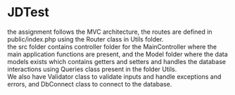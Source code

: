 # JDTest
the assignment follows the MVC architecture, the routes are defined in public/index.php using the Router class in Utils folder.<br>the src folder contains controller folder for the MainController where the main application functions are present, and the Model folder where the data models exists which contains getters and setters and handles the database interactions using Queries class present in the folder Utils.<br>We also have Validator class to validate inputs and handle exceptions and errors, and DbConnect class to connect to the database.
